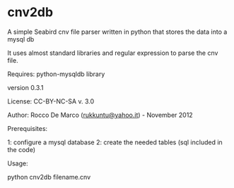 cnv2db
======

 
 A simple Seabird cnv file parser written in python that stores the data
 into a mysql db 

 It uses almost standard libraries and regular expression to parse the cnv file.

 Requires: python-mysqldb library

 version 0.3.1
 
 License: CC-BY-NC-SA v. 3.0
  
 Author:
 Rocco De Marco (rukkuntu@yahoo.it) - November 2012


Prerequisites:

1: configure a mysql database
2: create the needed tables (sql included in the code)

Usage:

python cnv2db filename.cnv